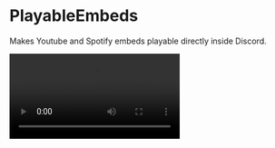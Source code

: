 # PlayableEmbeds

Makes Youtube and Spotify embeds playable directly inside Discord.

![](https://cdn.discordapp.com/attachments/811263527239024640/912125098004205628/21-11-22-00-38-43.mp4)
